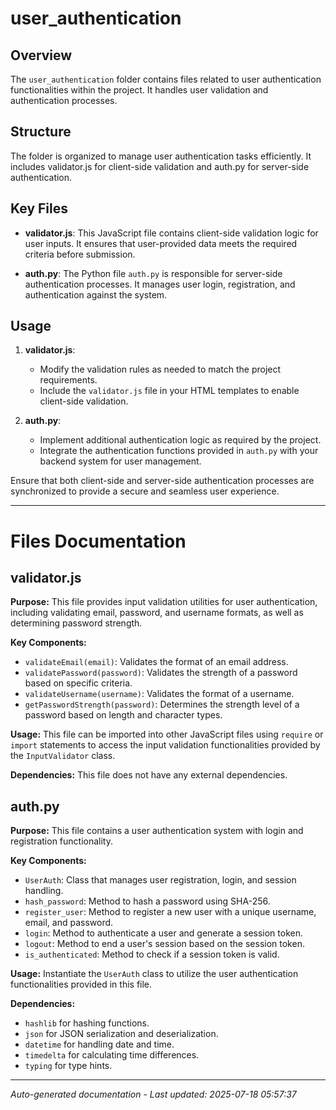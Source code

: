 # user_authentication

## Overview
The `user_authentication` folder contains files related to user authentication functionalities within the project. It handles user validation and authentication processes.

## Structure
The folder is organized to manage user authentication tasks efficiently. It includes validator.js for client-side validation and auth.py for server-side authentication.

## Key Files
- **validator.js**: This JavaScript file contains client-side validation logic for user inputs. It ensures that user-provided data meets the required criteria before submission.
  
- **auth.py**: The Python file `auth.py` is responsible for server-side authentication processes. It manages user login, registration, and authentication against the system.

## Usage
1. **validator.js**:
   - Modify the validation rules as needed to match the project requirements.
   - Include the `validator.js` file in your HTML templates to enable client-side validation.

2. **auth.py**:
   - Implement additional authentication logic as required by the project.
   - Integrate the authentication functions provided in `auth.py` with your backend system for user management.

Ensure that both client-side and server-side authentication processes are synchronized to provide a secure and seamless user experience.

---

# Files Documentation

## validator.js

**Purpose:** This file provides input validation utilities for user authentication, including validating email, password, and username formats, as well as determining password strength.

**Key Components:**
- `validateEmail(email)`: Validates the format of an email address.
- `validatePassword(password)`: Validates the strength of a password based on specific criteria.
- `validateUsername(username)`: Validates the format of a username.
- `getPasswordStrength(password)`: Determines the strength level of a password based on length and character types.

**Usage:** This file can be imported into other JavaScript files using `require` or `import` statements to access the input validation functionalities provided by the `InputValidator` class.

**Dependencies:** This file does not have any external dependencies.

## auth.py

**Purpose:** This file contains a user authentication system with login and registration functionality.

**Key Components:**
- `UserAuth`: Class that manages user registration, login, and session handling.
- `hash_password`: Method to hash a password using SHA-256.
- `register_user`: Method to register a new user with a unique username, email, and password.
- `login`: Method to authenticate a user and generate a session token.
- `logout`: Method to end a user's session based on the session token.
- `is_authenticated`: Method to check if a session token is valid.

**Usage:** Instantiate the `UserAuth` class to utilize the user authentication functionalities provided in this file.

**Dependencies:** 
- `hashlib` for hashing functions.
- `json` for JSON serialization and deserialization.
- `datetime` for handling date and time.
- `timedelta` for calculating time differences.
- `typing` for type hints.

---
*Auto-generated documentation - Last updated: 2025-07-18 05:57:37*
